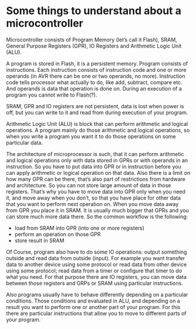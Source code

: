 # Some things to understand about a microcontroller
Microcontroller consists of Program Memory (let’s call it Flash), SRAM, General Purpose Registers (GPR), IO Registers and Arithmetic Logic Unit (ALU).

A program is stored in Flash, it is a persistent memory. Program consists of instructions. Each instruction consists of instruction code and one or more operands (in AVR there can be one or two operands, no more). Instruction code tells processor what actually to do, like add, subtract, compare etc. And operands is data that operation is done on. During an execution of a program you cannot write to Flash(?).

SRAM, GPR and IO registers are not persistent, data is lost when power is off, but you can write to it and read from during execution of your program.

Arithmetic Logic Unit (ALU) is block that can perform arithmetic and logical operations.
A program mainly do those arithmetic and logical operations, so when you write a program you want it to do those operations on some particular data.

The architecture of microprocessor is such, that it can perform arithmetic and logical operations only with data stored in GPRs or with operands in an instruction. So you have to put data into GPR or in instruction before you can apply arithmetic or logical operation on that data.
Also there is a limit on how many GPR can be there, that’s also part of restrictions from hardware and architecture. So you can not store large amount of data in those registers. That’s why you have to move data into GPR only when you need it, and move away when you don’t, so that you have place for other data that you want to perform next operation on. 
When you move data away from GPR you place it in SRAM. It is usually much bigger that GPRs and you can store much more data there. So the common workflow is the following:
* load from SRAM into GPR (into one or more registers)
* perform an operation on those GPR
* store result in SRAM

Of Course, program also have to do some IO operations: output something outside and read data from outside (input). For example you want transfer data to another device using some protocol or read data from other device using some protocol; read data from a timer or configure that timer to do what you need. For that purpose there are IO registers, you can move data between those registers and GRPs or SRAM using particular instructions.

Also programs usually have to behave differently depending on a particular conditions. Those conditions and evaluated in ALU, and depending on a result you want to perform one or another part of your program. For this there are particular instructions that allow you to move to different parts of your program.

